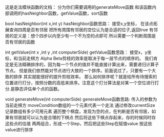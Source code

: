这是走法模块函数的文档：
分为你们需要调用的generateMove函数 和该函数内部调用的hasNeighbor函数，getValue函数，sort函数

bool hasNeighbor(int x,int y)
hasNeighbor函数思路：
接受x,y坐标，
在该点拓展查询四周是否有邻居
把所有周围有邻居的空位认为是合适的位子,返回true
有邻居的定义是：想个四步以内至少有一个不为空的点即可
所以需要一个判断周围是否有邻居的函数

int getValue(int x ,int y ,int computerSide)
getValue函数思路：
接受x，y坐标，和当前走棋方
Alpha Beta剪枝的效率是取决于每一层节点的顺序的。 我们肯定是无法精确排序的，因为每一个节点的值并不能直接计算出来，需要递归计算子节点。
 但是我们依然能对节点进行大致的一个排序。前面说过了，只要有一个大致的排序 其实就能很好的提升剪枝效率。
那么如何排序呢？就是给所有待搜索的位置进行打分，按照分数的高低来排序。注意这个打分算法是对某一个空位进行打分.是静态评估单个点的函数。

void generateMove(int computerSide)
generateMove函数思路:
传入的参数为 当前走棋方
moveCondition数组的一个元素代表一个走法
通过修改currentSize记录数组有多少可用元素 
遍历整个棋盘，发现为空的点，在判断是否有邻居，如果有邻居就可以认为是合理的下棋点
然后将这些下棋点存起来，存的时候同时存这些点的估值
两两组合，形成一个Step，然后把这些Step在赋值value
按这些value进行排序




